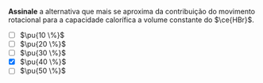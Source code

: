 **Assinale** a alternativa que mais se aproxima da contribuição do movimento rotacional para a capacidade calorífica a volume constante do $\ce{HBr}$.

- [ ] $\pu{10 \%}$
- [ ] $\pu{20 \%}$
- [ ] $\pu{30 \%}$
- [x] $\pu{40 \%}$
- [ ] $\pu{50 \%}$
